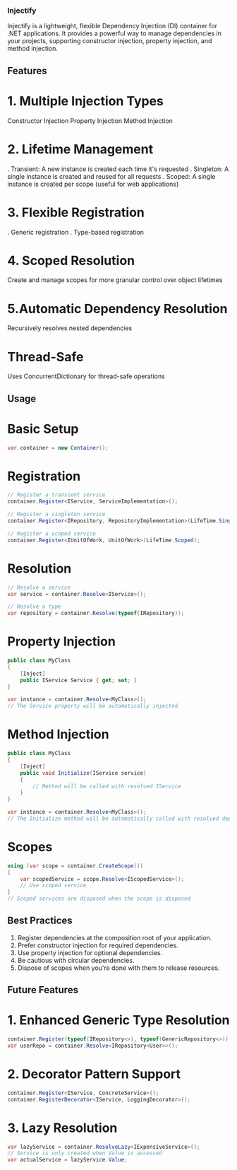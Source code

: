 ### Injectify
Injectify is a lightweight, flexible Dependency Injection (DI) container for .NET applications. It provides a  powerful way to manage dependencies in your projects, supporting constructor injection, property injection, and method injection.

## Features
# 1. Multiple Injection Types
Constructor Injection
Property Injection
Method Injection

# 2. Lifetime Management
  . Transient: A new instance is created each time it's requested
  . Singleton: A single instance is created and reused for all requests
  . Scoped: A single instance is created per scope (useful for web applications)


# 3. Flexible Registration
  . Generic registration
  . Type-based registration


# 4. Scoped Resolution
  Create and manage scopes for more granular control over object lifetimes


# 5.Automatic Dependency Resolution
 Recursively resolves nested dependencies


# Thread-Safe
Uses ConcurrentDictionary for thread-safe operations



## Usage
# Basic Setup
```csharp
var container = new Container();
```

# Registration
```csharp
// Register a transient service
container.Register<IService, ServiceImplementation>();

// Register a singleton service
container.Register<IRepository, RepositoryImplementation>(LifeTime.Singleton);

// Register a scoped service
container.Register<IUnitOfWork, UnitOfWork>(LifeTime.Scoped);

```
# Resolution
```csharp
// Resolve a service
var service = container.Resolve<IService>();

// Resolve a type
var repository = container.Resolve(typeof(IRepository));
```
# Property Injection
```csharp
public class MyClass
{
    [Inject]
    public IService Service { get; set; }
}

var instance = container.Resolve<MyClass>();
// The Service property will be automatically injected
```
# Method Injection
```csharp
public class MyClass
{
    [Inject]
    public void Initialize(IService service)
    {
        // Method will be called with resolved IService
    }
}

var instance = container.Resolve<MyClass>();
// The Initialize method will be automatically called with resolved dependencies
```
# Scopes
```csharp
using (var scope = container.CreateScope())
{
    var scopedService = scope.Resolve<IScopedService>();
    // Use scoped service
}
// Scoped services are disposed when the scope is disposed
```


## Best Practices

1. Register dependencies at the composition root of your application.
2. Prefer constructor injection for required dependencies.
3. Use property injection for optional dependencies.
4. Be cautious with circular dependencies.
5. Dispose of scopes when you're done with them to release resources.

## Future Features

# 1. Enhanced Generic Type Resolution
```csharp
container.Register(typeof(IRepository<>), typeof(GenericRepository<>));
var userRepo = container.Resolve<IRepository<User>>();
```

# 2. Decorator Pattern Support
```csharp
container.Register<IService, ConcreteService>();
container.RegisterDecorator<IService, LoggingDecorator>();
```
# 3. Lazy Resolution
```csharp
var lazyService = container.ResolveLazy<IExpensiveService>();
// Service is only created when Value is accessed
var actualService = lazyService.Value;
```



